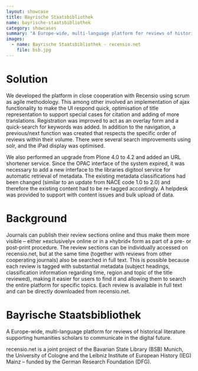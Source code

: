 ```yaml
---
layout: showcase
title: Bayrische Staatsbibliothek
name: bayrische-staatsbibliothek
category: showcases
summary: "A Europe-wide, multi-language platform for reviews of historical literature supporting humanities scholars to communicate in the digital future. (Supported by DFG, Bayerische Staatsbibliothek, Leibniz-Institut für Europäische Geschichte Mainz and Universität zu Köln)."
images:
  - name: Bayrische Staatsbibliothek - recensio.net
    file: bsb.jpg
---
```


# Solution

We developed the platform in close cooperation with Recensio using scrum as agile methodology. This among other involved an implementation of ajax functionality to make the UI respond quick, optimisation of title representation to support special cases for citation and adding of more translations. Registration was improved to act as an overlay form and a quick-search for keywords was added. In addition to the navigation, a previous/next function was created that respects the specific order of reviews within their volume. There were several search improvements using solr, and the iPad display was optimised.

We also performed an upgrade from Plone 4.0 to 4.2 and added an URL shortener service. Since the OPAC interface of the system expired, it was necessary to add a new interface to the libraries digitool service for automatic retrieval of metadata. The existing metadata classifications had been changed (similar to an update from NACE code 1.0 to 2.0) and therefore the existing content had to be re-tagged accordingly. A helpdesk was provided to support with content issues and bulk upload of data.


# Background

Journals can publish their review sections online and thus make them more visible – either »exclusively« online or in a »hybrid« form as part of a pre- or post-print procedure. The review sections can be individually accessed on recensio.net, but at the same time (together with reviews from other cooperating journals) also be searched in full text. This is possible because each review is tagged with substantial metadata (subject headings, classification information regarding time, region and topic of the title reviewed), making it easier for users to find it and allowing them to search the entire platform for specific topics. Each review is available in full text and can be directly downloaded from recensio.net.


# Bayrische Staatsbibliothek

A Europe-wide, multi-language platform for reviews of historical literature supporting humanities scholars to communicate in the digital future.

recensio.net is a joint project of the Bavarian State Library (BSB) Munich, the University of Cologne and the Leibniz Institute of European History (IEG) Mainz – funded by the German Research Foundation (DFG).
